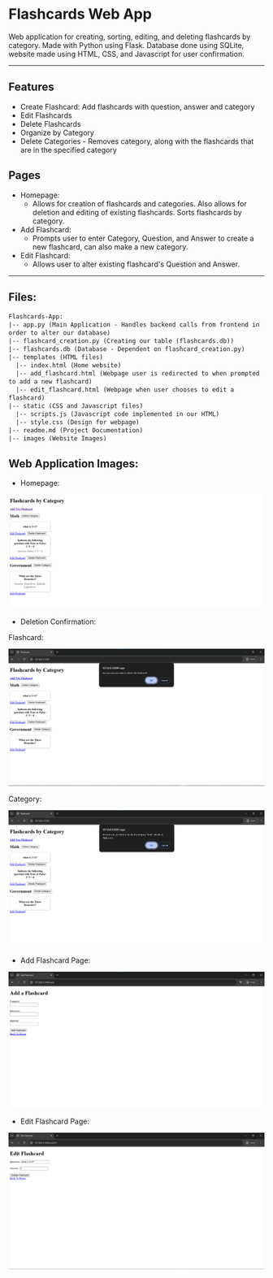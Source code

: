 # Flashcards Web App

Web application for creating, sorting, editing, and deleting flashcards by category.
Made with Python using Flask. Database done using SQLite, website made using HTML, CSS, and Javascript for user confirmation.

---

## Features
- Create Flashcard: Add flashcards with question, answer and category
- Edit Flashcards
- Delete Flashcards
- Organize by Category
- Delete Categories - Removes category, along with the flashcards that are in the specified category

## Pages

- Homepage:
    - Allows for creation of flashcards and categories. Also allows for deletion and editing of existing flashcards. Sorts flashcards by category.
- Add Flashcard:
    - Prompts user to enter Category, Question, and Answer to create a new flashcard, can also make a new category.
- Edit Flashcard: 
    - Allows user to alter existing flashcard's Question and Answer.

---

## Files:
```
Flashcards-App:
|-- app.py (Main Application - Handles backend calls from frontend in order to alter our database)
|-- flashcard_creation.py (Creating our table (flashcards.db))
|-- flashcards.db (Database - Dependent on flashcard_creation.py)
|-- templates (HTML files)
  |-- index.html (Home website)
  |-- add_flashcard.html (Webpage user is redirected to when prompted to add a new flashcard)
  |-- edit_flashcard.html (Webpage when user chooses to edit a flashcard)
|-- static (CSS and Javascript files)
  |-- scripts.js (Javascript code implemented in our HTML)
  |-- style.css (Design for webpage)
|-- readme.md (Project Documentation)
|-- images (Website Images)

```


## Web Application Images:

- Homepage:

![Homepage](./images/homepage.png)

- Deletion Confirmation:

Flashcard:

![Flashcard Deletion](./images/flashcard-deletion.png)

Category:

![Category Deletion](./images/category-deletion.png)

- Add Flashcard Page:

![Add Flashcard](./images/add-flashcard.png)

- Edit Flashcard Page:

![Edit Flashcard](./images/edit-flashcard.png)

